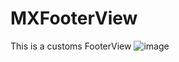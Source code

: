# MXFooterView
This is a customs FooterView
 ![image](https://github.com/limaoxuan/MXFooterView/edit/master/start.gif)

